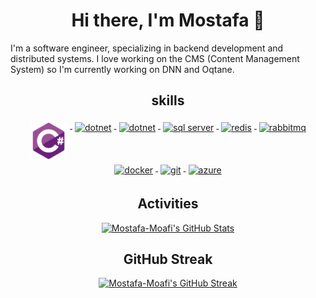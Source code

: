 <h1 align="center">Hi there, I'm Mostafa 👋</h1>

I'm a software engineer, specializing in backend development and distributed systems. 
I love working on the CMS (Content Management System) so I'm currently working on DNN and Oqtane.

<h2 align="center">skills</h2>

<p align="center">
  <a href="https://learn.microsoft.com/en-us/dotnet/csharp/">
    <img src="https://raw.githubusercontent.com/devicons/devicon/master/icons/csharp/csharp-original.svg" height="60px" alt="csharp" style="vertical-align:top; margin:4px;">
  </a>
  <a href="https://dotnet.microsoft.com/">
    <img src="https://upload.wikimedia.org/wikipedia/commons/e/ee/.NET_Core_Logo.svg" height="60px" alt="dotnet" style="vertical-align:top; margin:4px;">
  </a>
  <a href="https://dotnet.microsoft.com/">
    <img src="https://www.vectorlogo.zone/logos/dotnet/dotnet-ar21.svg" alt="dotnet" style="vertical-align:top; margin:4px;">
  </a>
  <a href="https://www.microsoft.com/en-us/sql-server/">
    <img src="https://cdn.worldvectorlogo.com/logos/microsoft-sql-server-1.svg" height="60px"  alt="sql server" style="vertical-align:top; margin:4px">
  </a>
  <a href="https://redis.com/">
    <img src="https://www.vectorlogo.zone/logos/redis/redis-ar21.svg" alt="redis" style="vertical-align:top; margin:4px">
  </a>
  <a href="https://www.rabbitmq.com">
    <img src="https://www.vectorlogo.zone/logos/rabbitmq/rabbitmq-ar21.svg" alt="rabbitmq" style="vertical-align:top; margin:4px">
  </a>
  <a href="https://hub.docker.com/">
    <img src="https://www.vectorlogo.zone/logos/docker/docker-ar21.svg" alt="docker" style="vertical-align:top; margin:4px">
  </a>
  <a href="https://git-scm.com/">
    <img src="https://www.vectorlogo.zone/logos/git-scm/git-scm-ar21.svg" alt="git" style="vertical-align:top; margin:4px;">
  </a>
 <a href="https://azure.microsoft.com/en-us">
    <img src="https://www.vectorlogo.zone/logos/microsoft_azure/microsoft_azure-ar21.svg" alt="azure" style="vertical-align:top; margin:4px">
  </a>
</p>

<h2 align="center">Activities</h2>
<p align="center">
  <a href="https://awesome-github-stats.azurewebsites.net/index.html??cardType=github&theme=dark&preferLogin=false">
    <img alt="Mostafa-Moafi's GitHub Stats" src="https://awesome-github-stats.azurewebsites.net/user-stats/Mostafa-Moafi?cardType=github&theme=dark&preferLogin=false" />  </a>
  </p>
  
<h2 align="center">GitHub Streak</h2>
<p align="center">
 <a href="https://github-readme-streak-stats.herokuapp.com?user=Mostafa-Moafi&theme=dark)](https://git.io/streak-stats">
<img alt="Mostafa-Moafi's GitHub Streak" src="https://github-readme-streak-stats.herokuapp.com?user=Mostafa-Moafi&theme=dark" />
 </a>
</p>

